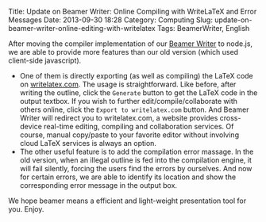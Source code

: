 Title: Update on Beamer Writer: Online Compiling with WriteLaTeX and Error Messages
Date: 2013-09-30 18:28
Category: Computing
Slug: update-on-beamer-writer-online-editing-with-writelatex
Tags: BeamerWriter, English

After moving the compiler implementation of our [Beamer Writer](http://lab.grapeot.me/beamer/) to node.js, we are able to provide more features than our old version (which used client-side javascript).

* One of them is directly exporting (as well as compiling) the LaTeX code on [writelatex.com](http://writelatex.com/).
The usage is straightforward.
Like before, after writing the outline, click the `Generate` button to get the LaTeX code in the output textbox.
If you wish to further edit/compile/collaborate with others online, click the `Export to writelatex.com` button.
And Beamer Writer will redirect you to writelatex.com, a website provides cross-device real-time editing, compiling and collaboration services.
Of course, manual copy/paste to your favorite editor without involving cloud LaTeX services is always an option.
* The other useful feature is to add the compilation error massage.
In the old version, when an illegal outline is fed into the compilation engine, it will fail silently, forcing the users find the errors by ourselves.
And now for certain errors, we are able to identify its location and show the corresponding error message in the output box.

We hope beamer means a efficient and light-weight presentation tool for you. 
Enjoy.